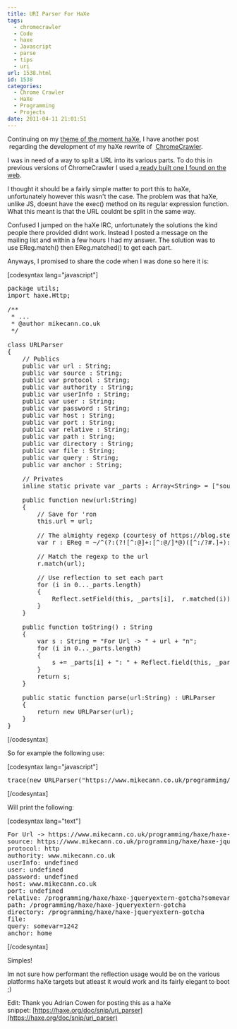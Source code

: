 ```yaml
---
title: URI Parser For HaXe
tags:
  - chromecrawler
  - Code
  - haxe
  - Javascript
  - parse
  - tips
  - uri
url: 1538.html
id: 1538
categories:
  - Chrome Crawler
  - HaXe
  - Programming
  - Projects
date: 2011-04-11 21:01:51
---
```


Continuing on my [theme of the moment haXe](https://mikecann.co.uk/programming/haxe/haxe-jqueryextern-gotcha/), I have another post  regarding the development of my haXe rewrite of  [ChromeCrawler](https://mikecann.co.uk/personal-project/chrome-crawler-v0-4-background-crawling-more/).
<!-- more -->
I was in need of a way to split a URL into its various parts. To do this in previous versions of ChromeCrawler I used a[ ready built one I found on the web](https://blog.stevenlevithan.com/archives/parseuri).

I thought it should be a fairly simple matter to port this to haXe, unfortunately however this wasn't the case. The problem was that haXe, unlike JS, doesnt have the exec() method on its regular expression function. What this meant is that the URL couldnt be split in the same way.

Confused I jumped on the haXe IRC, unfortunately the solutions the kind people there provided didnt work. Instead I posted a message on the mailing list and within a few hours I had my answer. The solution was to use EReg.match() then EReg.matched() to get each part.

Anyways, I promised to share the code when I was done so here it is:

[codesyntax lang="javascript"]
<pre>package utils;
import haxe.Http;

/**
 * ...
 * @author mikecann.co.uk
 */

class URLParser
{
	// Publics
	public var url : String;
	public var source : String;
	public var protocol : String;
	public var authority : String;
	public var userInfo : String;
	public var user : String;
	public var password : String;
	public var host : String;
	public var port : String;
	public var relative : String;
	public var path : String;
	public var directory : String;
	public var file : String;
	public var query : String;
	public var anchor : String;

	// Privates
	inline static private var _parts : Array&lt;String&gt; = ["source","protocol","authority","userInfo","user","password","host","port","relative","path","directory","file","query","anchor"];

	public function new(url:String)
	{
		// Save for 'ron
		this.url = url;

		// The almighty regexp (courtesy of https://blog.stevenlevithan.com/archives/parseuri)
		var r : EReg = ~/^(?:(?![^:@]+:[^:@/]*@)([^:/?#.]+):)?(?://)?((?:(([^:@]*)(?::([^:@]*))?)?@)?([^:/?#]*)(?::(d*))?)(((/(?:[^?#](?![^?#/]*.[^?#/.]+(?:[?#]|$)))*/?)?([^?#/]*))(?:?([^#]*))?(?:#(.*))?)/;

		// Match the regexp to the url
		r.match(url);

		// Use reflection to set each part
		for (i in 0..._parts.length)
		{
			Reflect.setField(this, _parts[i],  r.matched(i));
		}
	}

	public function toString() : String
	{
		var s : String = "For Url -&gt; " + url + "n";
		for (i in 0..._parts.length)
		{
			s += _parts[i] + ": " + Reflect.field(this, _parts[i]) + (i==_parts.length-1?"":"n");
		}
		return s;
	}

	public static function parse(url:String) : URLParser
	{
		return new URLParser(url);
	}
}</pre>
[/codesyntax]

So for example the following use:

[codesyntax lang="javascript"]
<pre>trace(new URLParser("https://www.mikecann.co.uk/programming/haxe/haxe-jqueryextern-gotcha?somevar=1242#home"));</pre>
[/codesyntax]

Will print the following:

[codesyntax lang="text"]
<pre>For Url -&gt; https://www.mikecann.co.uk/programming/haxe/haxe-jqueryextern-gotcha?somevar=1242#home
source: https://www.mikecann.co.uk/programming/haxe/haxe-jqueryextern-gotcha?somevar=1242#home
protocol: http
authority: www.mikecann.co.uk
userInfo: undefined
user: undefined
password: undefined
host: www.mikecann.co.uk
port: undefined
relative: /programming/haxe/haxe-jqueryextern-gotcha?somevar=1242#home
path: /programming/haxe/haxe-jqueryextern-gotcha
directory: /programming/haxe/haxe-jqueryextern-gotcha
file:
query: somevar=1242
anchor: home</pre>
[/codesyntax]

Simples!

Im not sure how performant the reflection usage would be on the various platforms haXe targets but atleast it would work and its fairly elegant to boot ;)

Edit: Thank you Adrian Cowen for posting this as a haXe snippet: [https://haxe.org/doc/snip/uri_parser](https://haxe.org/doc/snip/uri_parser)